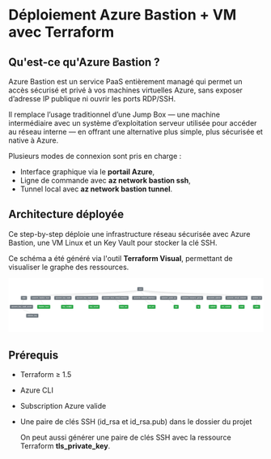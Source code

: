 # Déploiement Azure Bastion + VM avec Terraform
## Qu'est-ce qu'Azure Bastion ?
Azure Bastion est un service PaaS entièrement managé qui permet un accès sécurisé et privé à vos machines virtuelles Azure, sans exposer d’adresse IP publique ni ouvrir les ports RDP/SSH.

Il remplace l’usage traditionnel d’une Jump Box — une machine intermédiaire avec un système d’exploitation serveur utilisée pour accéder au réseau interne — en offrant une alternative plus simple, plus sécurisée et native à Azure.

Plusieurs modes de connexion sont pris en charge :

- Interface graphique via le **portail Azure**,
- Ligne de commande avec **az network bastion ssh**,
- Tunnel local avec **az network bastion tunnel**.

## Architecture déployée
Ce step-by-step déploie une infrastructure réseau sécurisée avec Azure Bastion, une VM Linux et un Key Vault pour stocker la clé SSH.

Ce schéma a été généré via l'outil **Terraform Visual**, permettant de visualiser le graphe des ressources.

![Terraform plan](Pictures/Plan_architechture.png)
## Prérequis
- Terraform ≥ 1.5
- Azure CLI
- Subscription Azure valide
- Une paire de clés SSH (id_rsa et id_rsa.pub) dans le dossier du projet
    
    On peut aussi générer une paire de clés SSH avec la ressource Terraform **tls_private_key**.